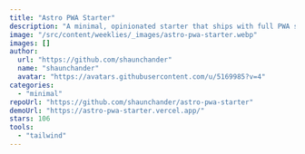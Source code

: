 ```yaml
---
title: "Astro PWA Starter"
description: "A minimal, opinionated starter that ships with full PWA support out the box. It also comes with TailwindCSS preinstalled as well as sensible ESLint and Prettier configurations."
image: "/src/content/weeklies/_images/astro-pwa-starter.webp"
images: []
author:
  url: "https://github.com/shaunchander"
  name: "shaunchander"
  avatar: "https://avatars.githubusercontent.com/u/5169985?v=4"
categories:
  - "minimal"
repoUrl: "https://github.com/shaunchander/astro-pwa-starter"
demoUrl: "https://astro-pwa-starter.vercel.app/"
stars: 106
tools:
  - "tailwind"
---
```

